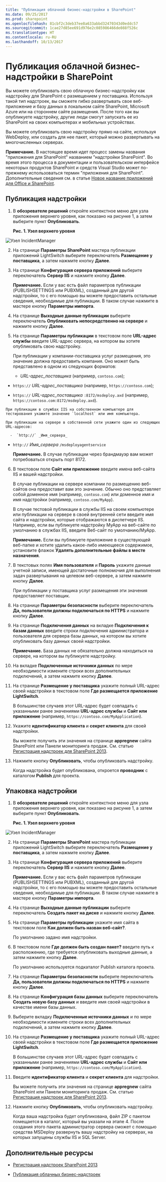 ```yaml
---
title: "Публикация облачной бизнес-надстройки в SharePoint"
ms.date: 09/25/2017
ms.prod: sharepoint
ms.openlocfilehash: 81cbf2c3deb37ee8a633abbd32470343d0eddc57
ms.sourcegitcommit: 1cae27d85ee691d976e2c085986466de088f526c
ms.translationtype: HT
ms.contentlocale: ru-RU
ms.lasthandoff: 10/13/2017
---
```

# <a name="publish-a-cloud-business-add-in-to-sharepoint"></a>Публикация облачной бизнес-надстройки в SharePoint
Вы можете опубликовать свою облачную бизнес-надстройку как надстройку для SharePoint с размещением у поставщика. Используя такой тип надстроек, вы сможете гибко развертывать свое веб-приложение и базу данных в локальном сайте SharePoint, Microsoft Azure или на стороннем сайте размещения. После того как вы опубликуете надстройку, другие люди смогут запускать ее из SharePoint на своих компьютерах и мобильных устройствах.
 
Вы можете опубликовать свою надстройку прямо на сайте, используя WebDeploy, или создать для нее пакет, который можно развертывать на многочисленных серверах.
 

 **Примечание.** В настоящее время идет процесс замены названия "приложения для SharePoint" названием "надстройки SharePoint". Во время этого процесса в документации и пользовательском интерфейсе некоторых продуктов SharePoint и средств Visual Studio может по-прежнему использоваться термин "приложения для SharePoint". Дополнительные сведения см. в статье [Новое название приложений для Office и SharePoint](new-name-for-apps-for-sharepoint.md#bk_newname).
 


## <a name="to-publish-an-add-in"></a>Публикация надстройки
<a name="publish"> </a>


1. В **обозревателе решений** откройте контекстное меню для узла приложения верхнего уровня, как показано на рисунке 1, а затем выберите пункт **Опубликовать**.
    
    **Рис. 1. Узел верхнего уровня**

 

  ![Узел IncidentManager](../images/CBA_IM_18.PNG)
 

 

 
2. На странице **Параметры SharePoint** мастера публикации приложений LightSwitch выберите переключатель **Размещение у поставщика**, а затем нажмите кнопку **Далее**.
    
 
3. На странице **Конфигурация сервера приложений** выберите переключатель **Сервер IIS** и нажмите кнопку **Далее**.
    
     **Примечание.** Если у вас есть файл параметров публикации (PUBLISHSETTINGS или PUBXML), созданный для другой надстройки, то с его помощью вы можете предоставить остальные сведения, необходимые для публикации. В таком случае нажмите в мастере кнопку **Параметры импорта**.
4. На странице **Выходные данные публикации** выберите переключатель **Опубликовать непосредственно на сервере** и нажмите кнопку **Далее**.
    
 
5. На странице **Параметры публикации** в текстовом поле **URL-адрес службы** введите URL-адрес сервера, на котором вы хотите опубликовать свою надстройку.
    
    При публикации у компании-поставщика услуг размещения, это значение должна предоставить компания. Оно может быть представлено в одном из следующих форматов:
    
      -  _URL-адрес_поставщика_ (например, `contoso.com`);
    
 
  -  `https://` _URL-адрес_поставщика_ (например, `https://contoso.com`);
    
 
  -  `https://` _URL-адрес_поставщика_ `:8172/msdeploy.axd` (например, `https://contoso.com:8172/msdeploy.axd`).
    
 

    При публикации в службах IIS на собственном компьютере для тестирования укажите значение `localhost` или имя компьютера.
    
    При публикации на сервере в собственной сети укажите один из следующих URL-адресов:
    
      -  `http://` _Имя_сервера_
    
 
  -  `http://` _Имя_сервера_ `/msdeployagentservice`
    
 

     **Примечание.** В случае публикации через брандмауэр вам может потребоваться открыть порт 8172.
6. В текстовом поле **Сайт или приложение** введите имена веб-сайта IIS и вашей надстройки.
    
    В случае публикации на сервере компании по размещению веб-сайтов она предоставит вам это значение. Обычно оно представляет собой доменное имя (например,  `contoso.com`) или доменное имя и имя надстройки (например,  `contoso.com/MyApp`).
    
    В случае тестовой публикации в службы IIS на своем компьютере или публикации на сервере в своей внутренней сети введите имя сайта и надстройки, которые отображаются в диспетчере IIS. Например, если вы публикуете надстройку MyApp на веб-сайте по умолчанию в службах IIS, введите Веб-сайт по умолчанию/MyApp.
    
     **Примечание.** Если вы публикуете приложение в существующей веб-папке и хотите удалить какое-либо имеющееся содержимое, установите флажок **Удалять дополнительные файлы в месте назначения**.
7. В текстовых полях **Имя пользователя** и **Пароль** укажите данные учетной записи, имеющей достаточные полномочия для выполнения задач развертывания на целевом веб-сервере, а затем нажмите кнопку **Далее**.
    
    При публикации у поставщика услуг размещения эти значения предоставляет поставщик.
    
 
8. На странице **Параметры безопасности** выберите переключатель **Да, пользователи должны подключаться по HTTPS** и нажмите кнопку **Далее**.
    
 
9. На странице **Подключения данных** на вкладке **Подключения к базам данных** введите строки подключения администратора и пользователя для сервера базы данных, на котором вы хотите опубликовать базу данных своей надстройки.
    
     **Примечание.** База данных не обязательно должна находиться на сервере, на котором вы публикуете надстройку.
10. На вкладке **Подключенные источники данных** по мере необходимости измените строки всех дополнительных подключений, а затем нажмите кнопку **Далее**.
    
 
11. На странице **Размещение у поставщика** укажите полный URL-адрес своей надстройки в текстовом поле **Где размещается приложение LightSwitch**.
    
    В большинстве случаев этот URL-адрес будет совпадать с указанными ранее значениями **URL-адрес службы** и **Сайт или приложение** (например, `https://contoso.com/MyApplication`).
    
 
12. Укажите **идентификатор клиента** и **секрет клиента** для своей надстройки.
    
    Вы можете получить эти значения на странице **appregnew** сайта SharePoint или Панели мониторинга продаж. См. статью [Регистрация надстроек для SharePoint 2013](http://msdn.microsoft.com/en-us/library/office/jj687469%28v=office.15%29.aspx).
    
 
13. Нажмите кнопку **Опубликовать**, чтобы опубликовать надстройку.
    
    Когда надстройка будет опубликована, откроется **проводник** с каталогом **Publish** для проекта.
    
 

## <a name="to-package-an-add-in"></a>Упаковка надстройки
<a name="package"> </a>


1. В **обозревателе решений** откройте контекстное меню для узла приложения верхнего уровня, как показано на рисунке 1, а затем выберите пункт **Опубликовать**.
    
    **Рис. 1. Узел верхнего уровня**

 

  ![Узел IncidentManager](../images/CBA_IM_18.PNG)
 

    
    
 
2. На странице **Параметры SharePoint** мастера публикации приложений LightSwitch выберите переключатель **Размещение у поставщика**, а затем нажмите кнопку **Далее**.
    
 
3. На странице **Конфигурация сервера приложений** выберите переключатель **Сервер IIS** и нажмите кнопку **Далее**.
    
     **Примечание.** Если у вас есть файл параметров публикации (PUBLISHSETTINGS или PUBXML), созданный для другой надстройки, то с его помощью вы можете предоставить остальные сведения, необходимые для публикации. В таком случае нажмите в мастере кнопку **Параметры импорта**.
4. На странице **Выходные данные публикации** выберите переключатель **Создать пакет на диске** и нажмите кнопку **Далее**.
    
 
5. На странице **Параметры публикации** укажите имя сайта в текстовом поле **Как должен быть назван веб-сайт?**.
    
    По умолчанию задано имя надстройки.
    
 
6. В текстовом поле **Где должен быть создан пакет?** введите путь к расположению, где требуется опубликовать выходные данные, а затем нажмите кнопку **Далее**.
    
    По умолчанию используется подкаталог Publish каталога проекта.
    
 
7. На странице **Параметры безопасности** выберите переключатель **Да, пользователи должны подключаться по HTTPS** и нажмите кнопку **Далее**.
    
 
8. На странице **Конфигурация базы данных** выберите переключатель **Создать новую базу данных** и введите имя своей надстройки в качестве имени базы данных.
    
 
9. Выберите вкладку **Подключенные источники данных** и по мере необходимости измените строки всех дополнительных подключений, а затем нажмите кнопку **Далее**.
    
 
10. На странице **Размещение у поставщика** укажите полный URL-адрес своей надстройки в текстовом поле **Где размещается приложение LightSwitch**.
    
    В большинстве случаев этот URL-адрес будет совпадать с указанными ранее значениями **URL-адрес службы** и **Сайт или приложение** (например, `https://contoso.com/MyApplication`).
    
 
11. Введите **идентификатор клиента** и **секрет клиента** для надстройки.
    
    Вы можете получить эти значения на странице **appregnew** сайта SharePoint или Панели мониторинга продаж. См. статью [Регистрация надстроек для SharePoint 2013](http://msdn.microsoft.com/en-us/library/office/jj687469%28v=office.15%29.aspx).
    
 
12. Нажмите кнопку **Опубликовать**, чтобы опубликовать надстройку.
    
    Когда ваша надстройка будет опубликована, файл ZIP с пакетом помещается в каталог, который вы указали на этапе 4. После создания этого пакета администратор сервера сможет с помощью средства MSDeploy развернуть вашу надстройку на серверах, на которых запущены службы IIS и SQL Server.
    
 

## <a name="additional-resources"></a>Дополнительные ресурсы
<a name="bk_addresources"> </a>


-  [Регистрация надстроек SharePoint 2013](register-sharepoint-add-ins.md)
    
 
-  [Публикация облачных бизнес-надстроек](publish-cloud-business-add-ins.md)
    
 

